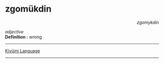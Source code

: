 
# zgomükdin

<div align="right"><i>zgomykdin</i></div>

*adjective*  
**Definition :** wrong  

---

[Kivümi Language](../README.md)

---
